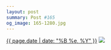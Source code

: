 ```yaml
---
layout: post
summary: Post #165
og_image: 165-1280.jpg
---
```


<p>
  <time><a href="/165">{{ page.date | date: "%B %e, %Y" }}</a></time>
  <a href="/165"><img src="{{ site.assets_url }}/165-640.jpg" srcset="{{ site.assets_url }}/165-1280.jpg 1280w, {{ site.assets_url }}/165-960.jpg 960w, {{ site.assets_url }}/165-640.jpg 640w, {{ site.assets_url }}/165-320.jpg 320w" sizes="(min-width: 700px) 50vw, calc(100vw - 2rem)" /></a>
</p>
